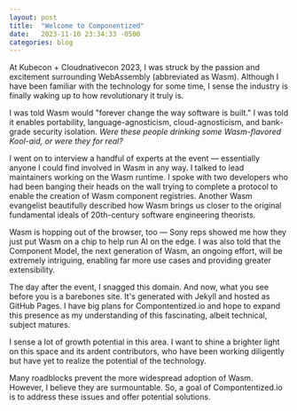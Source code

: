 ```yaml
---
layout: post
title:  "Welcome to Componentized"
date:   2023-11-10 23:34:33 -0500
categories: blog
---
```


At Kubecon + Cloudnativecon 2023, I was struck by the passion and excitement surrounding WebAssembly (abbreviated as Wasm). Although I have been familiar with the technology for some time, I sense the industry is finally waking up to how revolutionary it truly is.

I was told Wasm would "forever change the way software is built." I was told it enables portability, language-agnosticism, cloud-agnosticism, and bank-grade security isolation. *Were these people drinking some Wasm-flavored Kool-aid, or were they for real?*

I went on to interview a handful of experts at the event — essentially anyone I could find involved in Wasm in any way. I talked to lead maintainers working on the Wasm runtime. I spoke with two developers who had been banging their heads on the wall trying to complete a protocol to enable the creation of Wasm component registries. Another Wasm evangelist beautifully described how Wasm brings us closer to the original fundamental ideals of 20th-century software engineering theorists.

Wasm is hopping out of the browser, too — Sony reps showed me how they just put Wasm on a chip to help run AI on the edge. I was also told that the Component Model, the next generation of Wasm, an ongoing effort, will be extremely intriguing, enabling far more use cases and providing greater extensibility.

The day after the event, I snagged this domain. And now, what you see before you is a barebones site. It's generated with Jekyll and hosted as GitHub Pages. I have big plans for Compontentized.io and hope to expand this presence as my understanding of this fascinating, albeit technical, subject matures.

I sense a lot of growth potential in this area. I want to shine a brighter light on this space and its ardent contributors, who have been working diligently but have yet to realize the potential of the technology. 

Many roadblocks prevent the more widespread adoption of Wasm. However, I believe they are surmountable. So, a goal of Compontentized.io is to address these issues and offer potential solutions.
